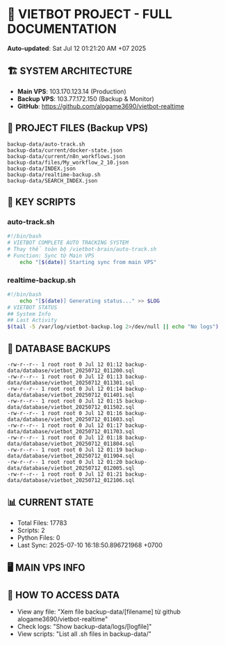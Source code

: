 # 🤖 VIETBOT PROJECT - FULL DOCUMENTATION
**Auto-updated**: Sat Jul 12 01:21:20 AM +07 2025

## 🏗️ SYSTEM ARCHITECTURE
- **Main VPS**: 103.170.123.14 (Production)
- **Backup VPS**: 103.77.172.150 (Backup & Monitor)
- **GitHub**: https://github.com/alogame3690/vietbot-realtime

## 📁 PROJECT FILES (Backup VPS)
```
backup-data/auto-track.sh
backup-data/current/docker-state.json
backup-data/current/n8n_workflows.json
backup-data/files/My_workflow_2_10.json
backup-data/INDEX.json
backup-data/realtime-backup.sh
backup-data/SEARCH_INDEX.json
```

## 🔧 KEY SCRIPTS
### auto-track.sh
```bash
#!/bin/bash
# VIETBOT COMPLETE AUTO TRACKING SYSTEM
# Thay thế toàn bộ /vietbot-brain/auto-track.sh
# Function: Sync từ Main VPS
    echo "[$(date)] Starting sync from main VPS"
```
### realtime-backup.sh
```bash
#!/bin/bash
    echo "[$(date)] Generating status..." >> $LOG
# VIETBOT STATUS
## System Info
## Last Activity
$(tail -5 /var/log/vietbot-backup.log 2>/dev/null || echo "No logs")
```

## 💾 DATABASE BACKUPS
```
-rw-r--r-- 1 root root 0 Jul 12 01:12 backup-data/database/vietbot_20250712_011200.sql
-rw-r--r-- 1 root root 0 Jul 12 01:13 backup-data/database/vietbot_20250712_011301.sql
-rw-r--r-- 1 root root 0 Jul 12 01:14 backup-data/database/vietbot_20250712_011401.sql
-rw-r--r-- 1 root root 0 Jul 12 01:15 backup-data/database/vietbot_20250712_011502.sql
-rw-r--r-- 1 root root 0 Jul 12 01:16 backup-data/database/vietbot_20250712_011603.sql
-rw-r--r-- 1 root root 0 Jul 12 01:17 backup-data/database/vietbot_20250712_011703.sql
-rw-r--r-- 1 root root 0 Jul 12 01:18 backup-data/database/vietbot_20250712_011804.sql
-rw-r--r-- 1 root root 0 Jul 12 01:19 backup-data/database/vietbot_20250712_011904.sql
-rw-r--r-- 1 root root 0 Jul 12 01:20 backup-data/database/vietbot_20250712_012005.sql
-rw-r--r-- 1 root root 0 Jul 12 01:21 backup-data/database/vietbot_20250712_012106.sql
```

## 📊 CURRENT STATE
- Total Files: 17783
- Scripts: 2
- Python Files: 0
- Last Sync: 2025-07-10 16:18:50.896721968 +0700

## 🖥️ MAIN VPS INFO


## 🚨 HOW TO ACCESS DATA
- View any file: "Xem file backup-data/[filename] từ github alogame3690/vietbot-realtime"
- Check logs: "Show backup-data/logs/[logfile]"
- View scripts: "List all .sh files in backup-data/"
